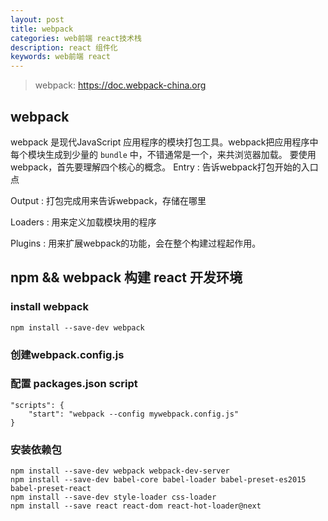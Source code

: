 ```yaml
---
layout: post
title: webpack
categories: web前端 react技术栈
description: react 组件化
keywords: web前端 react
---
```

  
> webpack: <https://doc.webpack-china.org>  

## webpack
webpack 是现代JavaScript 应用程序的模块打包工具。webpack把应用程序中每个模块生成到少量的 `bundle` 中，不错通常是一个，来共浏览器加载。
要使用webpack，首先要理解四个核心的概念。
Entry
: 告诉webpack打包开始的入口点

Output
: 打包完成用来告诉webpack，存储在哪里

Loaders
: 用来定义加载模块用的程序

Plugins
: 用来扩展webpack的功能，会在整个构建过程起作用。

## npm && webpack 构建 react 开发环境

### install webpack
~~~
npm install --save-dev webpack
~~~

### 创建webpack.config.js

### 配置 packages.json script
~~~
"scripts": {
    "start": "webpack --config mywebpack.config.js"
}
~~~

### 安装依赖包
~~~
npm install --save-dev webpack webpack-dev-server
npm install --save-dev babel-core babel-loader babel-preset-es2015 babel-preset-react
npm install --save-dev style-loader css-loader
npm install --save react react-dom react-hot-loader@next
~~~




